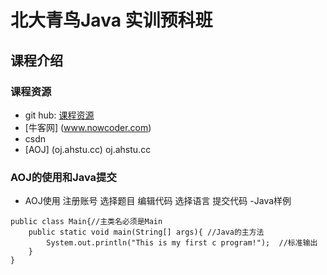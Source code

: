 # 北大青鸟Java 实训预科班

## 课程介绍

### 课程资源
- git hub: [课程资源](https://github.com/webturing/AptechJavaCourse201801)
- [牛客网] (www.nowcoder.com)
- csdn
- [AOJ] (oj.ahstu.cc) oj.ahstu.cc

### AOJ的使用和Java提交
- AOJ使用 注册账号 选择题目  编辑代码 选择语言 提交代码
-Java样例
```
public class Main{//主类名必须是Main
    public static void main(String[] args){ //Java的主方法         
        System.out.println("This is my first c program!");  //标准输出
    }     
}
```
###

